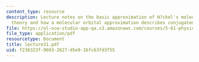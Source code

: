 ```yaml
---
content_type: resource
description: Lecture notes on the basic approximation of H?ckel's molecular orbital
  theory and how a molecular orbital approximation describes conjugated systems.
file: https://ol-ocw-studio-app-qa.s3.amazonaws.com/courses/5-61-physical-chemistry-fall-2007/f236323f96932627d5e916fc63fd3f55_lecture31.pdf
file_type: application/pdf
resourcetype: Document
title: lecture31.pdf
uid: f236323f-9693-2627-d5e9-16fc63fd3f55
---
```

